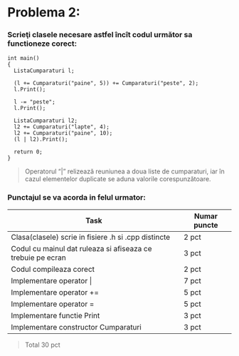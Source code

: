 # Problema 2:  
### Scrieţi clasele necesare astfel încît codul următor sa functioneze corect:
  

    int main()  
    {  
      ListaCumparaturi l;

      (l += Cumparaturi("paine", 5)) += Cumparaturi("peste", 2);
      l.Print();

      l -= "peste";
      l.Print();

      ListaCumparaturi l2;
      l2 += Cumparaturi("lapte", 4);
      l2 += Cumparaturi("paine", 10);
      (l | l2).Print();

      return 0;
    }  

> Operatorul “|” relizează reuniunea a doua liste de cumparaturi, iar în
> cazul elementelor duplicate  se aduna valorile corespunzătoare.

### Punctajul se va acorda in felul urmator:  
|Task|Numar puncte|
|--|--|
|Clasa(clasele) scrie in fisiere .h si .cpp distincte|2 pct|
|Codul cu main­ul dat ruleaza si afiseaza ce trebuie pe ecran| 3 pct  |
|Codul compileaza corect| 2 pct  |
|Implementare operator \| | 7 pct  |
|Implementare operator +=|5 pct  |
|Implementare operator ­=| 5 pct  |
|Implementare functie Print| 3 pct  |
|Implementare constructor Cumparaturi| 3 pct  |

> Total 30 pct
